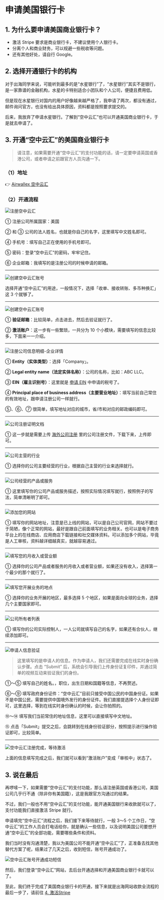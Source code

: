 # 申请美国银行卡

## 1. 为什么要申请美国商业银行卡？

- 激活 Stripe 要求是商业银行卡，不建议使用个人银行卡。
- 分离个人和商业财务，可以规避一些税收等问题。
- 还有其他好处，请自行 Google。

## 2. 选择开通银行卡的机构

对于出海同学来说，可能听到最多的是“水星银行”了，“水星银行”其实不是银行，是一家靠谱的金融机构，水星的卡特别适合小团队和个人公司，便捷且费用低。

但是现在水星银行对国内的用户好像越来越严格了，我申请了两次，都没有通过，邮件询问官方，也没有给出具体原因，资料都是按照要求提交的。

后来，我放弃了申请水星银行。了解到“空中云汇”也可以开通美国商业银行卡，于是就去申请了。

## 3. 开通“空中云汇”的美国商业银行卡

> 请注意，如果需要开通“空中云汇”的支付功能的话，请一定要申请英国或香港公司，或者申请之前跟官方人员沟通一下。

### （1）地址

👉 [Airwallex 空中云汇](https://www.airwallex.com/cn/signup)

### （2）开通流程

![注册空中云汇](../public/airwallex-signup.PNG)

① 注册公司所属国家：美国

② 和 ③ 公司的法人姓名，也就是你自己的名字，这里填写中文姓名即可。

④ 手机号：填写自己正在使用的手机号即可。

⑤ 密码：登录“空中云汇”的密码，牢牢记住。

⑥ 企业邮箱：我填写的是注册公司的时候申请的邮箱。

---

![创建空中云汇账号](../public/creat-airwallex-account.PNG)

选择开通“空中云汇”的用途，一般情况下，选择「收单、接收转账、多币种换汇」这 3 个就够了。

---

![创建空中云汇账号](../public/airwallex-checkout.PNG)

① **验证邮箱**：比较简单，点击进去，然后去验证就行了。

② **激活账户**：这一步有一些繁琐，一共分为 10 个小模块，需要填写的信息比较多，下面来一一介绍。

---
![注册公司信息明细-企业详情](../public/business-details.png)

① **Entity（实体类型）**：选择「Company」。

② **Legal entity name（法定实体名称）**：公司的名称，比如：ABC LLC。

③ **EIN（雇主识别号）**：这里就是 [申请 EIN](./2、申请EIN.md) 中申请的税号了。

④ **Principal place of business address（主要营业地址）**：填写当前自己常住的有效地址，跟申请注册公司一样就行。

⑤、⑥、⑦ 很简单，填写地址对应的城市，省/市和对应的邮政编码即可。

---
![公司注册证明文档](../public/business-document.png)

① 这一步就是需要上传 [海外公司注册](./1、海外公司注册.md) 里的公司注册文件，下载下来，上传即可。

---
![公司主营的行业](../public/industry.png)

① 选择你的公司主要经营的行业，根据自己主营的行业来选择就行。

---
![公司经营的产品或服务](../public/products-or-services.png)

① 这里填写你的公司产品或服务描述，按照实际情况填写就行，按照例子的写法，简单清晰明了即可。

---
![添加您的网站](../public/website.png)

① 填写你的网站地址，注意是已上线的网站，可以是自己公司官网，网站不要过于简陋，像个正常的网站，最好是跟自己前面填写的业务相关。也可以是电子商务平台上的在线商店、应用商店下载链接和社交媒体资料。可以添加多个网站，毕竟是人工审核，资料越详细越真实，就越容易通过。

---
![填写您的月收入或营业额](../public/monthly-revenue.png)

① 选择你的公司产品或者服务的月收入或者营业额，如果还没有收入，选择第一个最少的那个就行了。

---
![填写您开展业务的地点](../public/business-location.png)

① 选择你的业务开展的地区，最多选择 5 个地区，如果是面向全球的业务，选择几个主要国家即可。

---
![公司所有者列表](../public/list-of-business-owners.png)

① 填写你的公司实际控制人，一人公司就填写自己的名字，如果还有合伙人，继续添加即可。

---
![申请人信息验证](../public/applicant-identity.png)

> 这里填写的是申请人的信息。作为申请人，我们还需要完成在线实时身份确认步骤。点击 “Submit” 后，系统会引导我们上传身份证复印件，并通过简单的视频互动来验证我们的身份。

①～⑤ 填写自己的姓名。，职位，出生日期和国籍等信息，不再赘述。

⑥～⑨ 填写政府身份证件：“空中云汇”目前只接受中国公民的中国身份证。如果不是中国公民，需要提供中国境外发行的身份证件。我们直接提选择个人身份证即可，这里选择，等到在线实时身份确认的时候，会让你拍照的。

⑩～⑭ 填写我们当前常住的地址信息，这里可以直接填写中文地址。

⑮ 点击「Submit」提交之后，会跳转到在线身份验证部分，按照提示进行操作验证即可，比较简单。

---
![空中云汇注册完成，等待激活](../public/airwallex-register-end.png)

上面的信息填写完成之后，我们就可以看到“激活账户”变成「审核中」状态了。

## 3. 说在最后

再啰嗦一下，如果需要“空中云汇”的支付功能，那么请注册英国或香港公司，美国公司几乎行不通（除非你有美国籍），这是我跟官方沟通过的结果。

不过，我们一般也不用“空中云汇”的支付功能，能开通美国银行来收款就可以了，支付功能我们直接激活 Stripe 就行。

申请填完“空中云汇”流程之后，我们接下来等待就行，一般 3～5 个工作日，“空中云汇”的工作人员会打电话给你，就是确认一些信息，以及说明美国公司要想开通“空中云汇”的全部功能，需要哪些条件和资料。

我们当时没有沟通清楚，我以为美国公司不能开通“空中云汇”了，正准备去找其他替代方案了呢，结果过了几天之后，收到短信，账号开通成功了。

![空中云汇账号开通成功短信](../public/airwallex-success.jpg)

然后，我们登录“空中云汇”网站，去后台开通选择和开通美国商业银行卡就可以了。

至此，我们终于完成了美国商业银行卡的开通，接下来就是出海网站收款全流程的最后一步了，请前往 [4. 激活Stripe](./4、激活Stripe.md)
